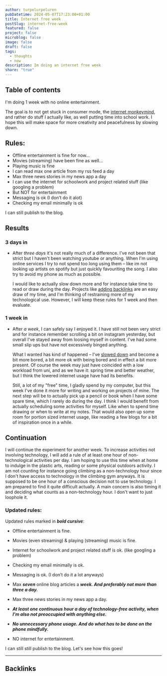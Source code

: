 ```yaml
---
author: turpelurpeluren
pubDatetime: 2024-05-07T17:23:00+01:00
title: Internet free week
postSlug: internet-free-week
featured: false
project: false
microblog: false
image: false
draft: false
tags:
  - thoughts
  - now
description: Im doing an internet free week
share: "true"
---
```

## Table of contents

I'm doing 1 week with no online entertainment.

The goal is to not get stuck in consumer mode, the [internet monkeymind](/posts/internet-monkeymind), and rather do stuff I actually like, as well putting time into school work. I hope this will make space for more creativity and peacefulness by slowing down.

## Rules:

- Offline entertainment is fine for now...
- Movies (streaming) have been fine as well…
- Playing music is fine
- I can read max one article from my rss feed a day
- Max three news stories in my news app a day
- I can use the internet for schoolwork and project related stuff (like googling a problem)
- But NOT for entertainment
- Messaging is ok (I don’t do it alot)
- Checking my email minimally is ok

I can still publish to the blog.

## Results
### 3 days in
- After *three days* it's not really much of a difference. I've not been that strict but I haven't been watching youtube or anything. When I'm using online services I try to not spend too long using them – like im not looking up artists on spotify but just quickly favouriting the song. I also try to avoid my phone as much as possible.
  
  I would like to actually slow down more and for instance take time to read or draw during the day. Projects like [adding backlinks](/posts/backlinks) are an easy draw of my time, and I'm thinking of restraining more of my technological use. However, I will keep these rules for 1 week and then evaluate.
### 1 week in
- After *a week*, I can safely say I enjoyed it. I have still not been very strict and for instance remember scrolling a bit on instagram yesterday, but overall I've stayed away from loosing myself in content. I've had some small slip ups but have not excessively binged anything. 
  
  What I wanted has kind of happened – I've [slowed down](https://zenhabits.net/slow/) and become a bit more bored, a bit more ok with being bored and in effect a bit more present. Of course the week may just have coincided with a low workload from uni, and as we have it: spring time and better weather, but I think the lowered internet usage have had its benefits.
  
  Still, a lot of my "free" time, I gladly spend by my computer, but this week I've done it more for writing and working on projects of mine. The next step will be to actually pick up a pencil or book when I have some spare time, which I rarely do during the day. I think I would benefit from actually scheduling some activities for myself. Like when to spend time drawing or when to write at my notes. That would also open up some room for portion sized internet usage, like reading a few blogs for a bit of inspiration once in a while.

## Continuation

I will continue the experiment for another week. To increase activities not involving technology, I will add a rule of at least one hour of non-technological activities per day. I am hoping to use this time when at home to indulge in the plastic arts, reading or some physical outdoors activity. I am not counting for instance going climbing as a non-technology hour since I don't have access to technology in the climbing gym anyways. It is supposed to be one hour of a conscious decision not to use technology. I am prepared to find it quite difficult actually. A main concern is also timing it and deciding what counts as a non-technology hour. I don't want to just loophole it.
### Updated rules:

Updated rules marked in ***bold cursive***:

- Offline entertainment is fine.
- Movies (even streaming) & playing (streaming) music is fine.
- Internet for schoolwork and project related stuff is ok. (like googling a problem)
- Checking my email minimally is ok.
- Messaging is ok. (I don’t do it a lot anyways)

- Max ***seven*** online blog articles a ***week. And preferably not more than three a day.***
- Max three news stories in my news app a day.

- ***At least one continuous hour a day of technology-free activity, when I'm also not preoccupied with anything else.***
- ***No unnecessary phone usage. And do what has to be done on the phone mindfully.***

- NO internet for entertainment.

I can still still publish to the blog. Let's see how this goes!

---
## Backlinks


